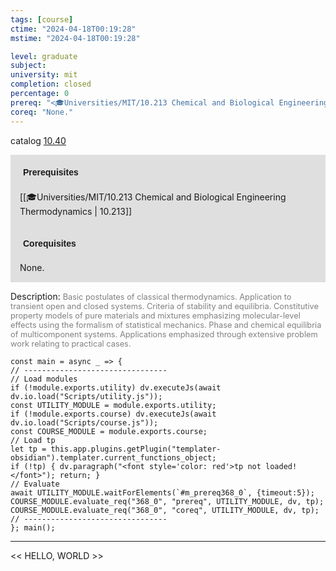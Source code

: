 ```yaml
---
tags: [course]
ctime: "2024-04-18T00:19:28"
mstime: "2024-04-18T00:19:28"

level: graduate
subject: 
university: mit
completion: closed
percentage: 0
prereq: "<🎓Universities/MIT/10.213 Chemical and Biological Engineering Thermodynamics>"
coreq: "None."
---
```


catalog [10.40](http://student.mit.edu/catalog/m10a.html#10.40)

<span style="display: block; padding: 15px; background-color: rgb(100, 100, 100, 0.2);"><font id="m_prereq368_0" style="display: block; font-family: Arial, sans-serif; font-weight: bold; padding: 5px">Prerequisites</font><br><span id="prereq368_0">[[🎓Universities/MIT/10.213 Chemical and Biological Engineering Thermodynamics | 10.213]]</span></span>
<span style="display: block; padding: 15px; background-color: rgb(100, 100, 100, 0.2);"><font id="m_coreq368_0" style="display: block; font-family: Arial, sans-serif; font-weight: bold; padding: 5px">Corequisites</font><br><span id="coreq368_0">None.</span></span>

<font style="">Description:</font>
<font style="color: grey; font-size: 0.8rem;">Basic postulates of classical thermodynamics. Application to transient open and closed systems. Criteria of stability and equilibria. Constitutive property models of pure materials and mixtures emphasizing molecular-level effects using the formalism of statistical mechanics. Phase and chemical equilibria of multicomponent systems. Applications emphasized through extensive problem work relating to practical cases.</font>

```dataviewjs
const main = async _ => {
// --------------------------------
// Load modules
if (!module.exports.utility) dv.executeJs(await dv.io.load("Scripts/utility.js"));
const UTILITY_MODULE = module.exports.utility;
if (!module.exports.course) dv.executeJs(await dv.io.load("Scripts/course.js"));
const COURSE_MODULE = module.exports.course;
// Load tp
let tp = this.app.plugins.getPlugin("templater-obsidian").templater.current_functions_object;
if (!tp) { dv.paragraph("<font style='color: red'>tp not loaded!</font>"); return; }
// Evaluate
await UTILITY_MODULE.waitForElements(`#m_prereq368_0`, {timeout:5});
COURSE_MODULE.evaluate_req("368_0", "prereq", UTILITY_MODULE, dv, tp);
COURSE_MODULE.evaluate_req("368_0", "coreq", UTILITY_MODULE, dv, tp);
// --------------------------------
}; main();
```

---

<< HELLO, WORLD >>
